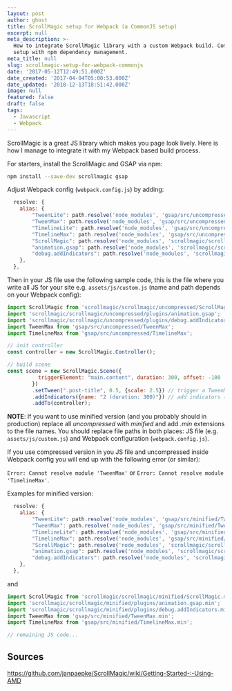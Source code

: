 ```yaml
---
layout: post
author: ghost
title: ScrollMagic setup for Webpack (a CommonJS setup)
excerpt: null
meta_description: >-
  How to integrate ScrollMagic library with a custom Webpack build. CommonJS
  setup with npm dependency management.
meta_title: null
slug: scrollmagic-setup-for-webpack-commonjs
date: '2017-05-12T12:49:51.000Z'
date_created: '2017-04-04T05:00:53.000Z'
date_updated: '2018-12-13T18:51:42.000Z'
image: null
featured: false
draft: false
tags:
  - Javascript
  - Webpack
---
```

ScrollMagic is a great JS library which makes you page look lively. Here is how I manage to integrate it with my Webpack based build process.

For starters, install the ScrollMagic and GSAP via npm:

```bash
npm install --save-dev scrollmagic gsap
```

Adjust Webpack config (`webpack.config.js`) by adding:

```javascript
  resolve: {
    alias: {
        "TweenLite": path.resolve('node_modules', 'gsap/src/uncompressed/TweenLite.js'),
        "TweenMax": path.resolve('node_modules', 'gsap/src/uncompressed/TweenMax.js'),
        "TimelineLite": path.resolve('node_modules', 'gsap/src/uncompressed/TimelineLite.js'),
        "TimelineMax": path.resolve('node_modules', 'gsap/src/uncompressed/TimelineMax.js'),
        "ScrollMagic": path.resolve('node_modules', 'scrollmagic/scrollmagic/uncompressed/ScrollMagic.js'),
        "animation.gsap": path.resolve('node_modules', 'scrollmagic/scrollmagic/uncompressed/plugins/animation.gsap.js'),
        "debug.addIndicators": path.resolve('node_modules', 'scrollmagic/scrollmagic/uncompressed/plugins/debug.addIndicators.js')
    },
  },
```

Then in your JS file use the following sample code, this is the file where you write all JS for your site e.g. `assets/js/custom.js` (name and path depends on your Webpack config):

```javascript
import ScrollMagic from 'scrollmagic/scrollmagic/uncompressed/ScrollMagic';
import 'scrollmagic/scrollmagic/uncompressed/plugins/animation.gsap';
import 'scrollmagic/scrollmagic/uncompressed/plugins/debug.addIndicators';
import TweenMax from 'gsap/src/uncompressed/TweenMax';
import TimelineMax from 'gsap/src/uncompressed/TimelineMax';

// init controller
const controller = new ScrollMagic.Controller();

// build scene
const scene = new ScrollMagic.Scene({
          triggerElement: "main.content", duration: 300, offset: -100
        })
        .setTween(".post-title", 0.5, {scale: 2.5}) // trigger a TweenMax.to tween
        .addIndicators({name: "2 (duration: 300)"}) // add indicators (requires plugin)
        .addTo(controller);
```

**NOTE**: If you want to use minified version (and you probably should in production) replace all *uncompressed* with *minified* and add *.min* extensions to the file names. You should replace file paths in both places: JS file (e.g. `assets/js/custom.js`) and Webpack configuration (`webpack.config.js`).

If you use compressed version in you JS file and uncompressed inside Webpack config you will end up with the following error (or similar):

`Error: Cannot resolve module 'TweenMax'` or `Error: Cannot resolve module 'TimelineMax'`.

Examples for minified version:
```javascript
  resolve: {
    alias: {
        "TweenLite": path.resolve('node_modules', 'gsap/src/minified/TweenLite.min.js'),
        "TweenMax": path.resolve('node_modules', 'gsap/src/minified/TweenMax.min.js'),
        "TimelineLite": path.resolve('node_modules', 'gsap/src/minified/TimelineLite.min.js'),
        "TimelineMax": path.resolve('node_modules', 'gsap/src/minified/TimelineMax.min.js'),
        "ScrollMagic": path.resolve('node_modules', 'scrollmagic/scrollmagic/minified/ScrollMagic.min.js'),
        "animation.gsap": path.resolve('node_modules', 'scrollmagic/scrollmagic/minified/plugins/animation.gsap.min.js'),
        "debug.addIndicators": path.resolve('node_modules', 'scrollmagic/scrollmagic/minified/plugins/debug.addIndicators.min.js')
    },
  },
```

and

```javascript
import ScrollMagic from 'scrollmagic/scrollmagic/minified/ScrollMagic.min';
import 'scrollmagic/scrollmagic/minified/plugins/animation.gsap.min';
import 'scrollmagic/scrollmagic/minified/plugins/debug.addIndicators.min';
import TweenMax from 'gsap/src/minified/TweenMax.min';
import TimelineMax from 'gsap/src/minified/TimelineMax.min';

// remaining JS code...
```

## Sources

https://github.com/janpaepke/ScrollMagic/wiki/Getting-Started-:-Using-AMD
